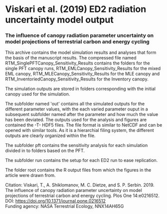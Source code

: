# Viskari et al. (2019) ED2 radiation uncertainty model output
### The influence of canopy radiation parameter uncertainty on model projections of terrestrial carbon and energy cycling



This archive contains the model simulation results and analyses that form the basis of the manuscript results. The compressed file named RTM_SinglePFTCanopy_Sensitivity_Results contains the folders for the single PFT canopy runs, RTM_EMLCanopy_Sensitivity_Results for the mixed EML canopy, RTM_MLECanopy_Sensitivity_Results for the MLE canopy and RTM_InventoriedCanopy_Sensitivity_Results for the Inventory canopy.

The simulation outputs are stored in folders corresponding with the initial canopy used for the simulation. 

The subfolder named 'out' contains all the simulated outputs for the different parameter values, with the each varied parameter ouput in a subsequent subfolder named after the parameter and how much the value has been deviated. The outputs used for the analysis and figures are contained the -T- HDF5 files. The file format is similar to NetCDF and can be opened with similar tools. As it is a hierarchial filing system, the different outputs are clearly organized within the file.

The subfolder pft contains the sensitivity analysis for each simulation divided in to folders based on the PFT.

The subfolder run contains the setup for each ED2 run to ease replication.

The folder root contains the R output files from which the figures in the article were drawn from.

Citation:
Viskari, T., A. Shiklomanov, M. C. Dietze, and S. P. Serbin. 2019. The influence of canopy radiation parameter uncertainty on model projections of terrestrial carbon and energy cycling. Plos One 14:e0216512. <br>
DOI: https://doi.org/10.1371/journal.pone.0216512 <br>
Funding agency: NASA Terrestrial Ecology, NNX14AH65G <br>
